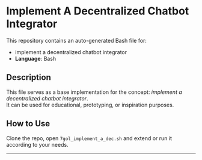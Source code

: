 # Implement A Decentralized Chatbot Integrator

This repository contains an auto-generated Bash file for:

- implement a decentralized chatbot integrator
- **Language**: Bash

## Description

This file serves as a base implementation for the concept: *implement a decentralized chatbot integrator*.  
It can be used for educational, prototyping, or inspiration purposes.

## How to Use

Clone the repo, open `7gol_implement_a_dec.sh` and extend or run it according to your needs.

---


